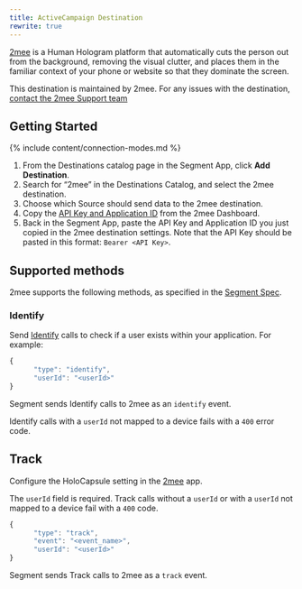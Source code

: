 ```yaml
---
title: ActiveCampaign Destination
rewrite: true
---
```

[2mee](https://2mee.com ) is a Human Hologram platform that automatically cuts the person out from the background, removing the visual clutter, and places them in the familiar context of your phone or website so that they dominate the screen.

This destination is maintained by 2mee. For any issues with the destination, [contact the 2mee Support team](mailto:support@2mee.com)

## Getting Started

{% include content/connection-modes.md %}

1. From the Destinations catalog page in the Segment App, click **Add Destination**.
2. Search for “2mee” in the Destinations Catalog, and select the 2mee destination.
3. Choose which Source should send data to the 2mee destination.
4. Copy the [API Key and Application ID](https://docs.2mee.com/documentation/segment) from the 2mee Dashboard.
5. Back in the Segment App, paste the API Key and Application ID you just copied in the 2mee destination settings. Note that the API Key should be pasted in this format: `Bearer <API Key>`.

## Supported methods

2mee supports the following methods, as specified in the [Segment Spec](/docs/connections/spec).

### Identify

Send [Identify](https://segment.com/docs/connections/spec/identify/) calls to check if a user exists within your application. For example:

```js
{
      "type": "identify",
      "userId": "<userId>"
}
```

Segment sends Identify calls to 2mee as an `identify` event.

Identify calls with a `userId` not mapped to a device fails with a `400` error code.

## Track

Configure the HoloCapsule setting in the [2mee](https://go.2mee.com/) app.

The `userId` field is required. Track calls without a `userId` or with a `userId` not mapped to a device fail with a `400` code.

```js
{
      "type": "track",
      "event": "<event_name>",
      "userId": "<userId>"
}
```
Segment sends Track calls to 2mee as a `track` event.
